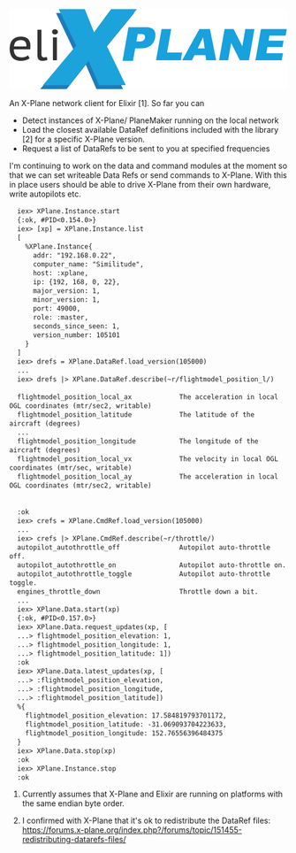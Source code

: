 ![eliXPLANE logo](elixplane.png)

An X-Plane network client for Elixir [1]. So far you can

- Detect instances of X-Plane/ PlaneMaker running on the local network
- Load the closest available DataRef definitions included with the library [2] 
  for a specific X-Plane version.
- Request a list of DataRefs to be sent to you at specified frequencies

I'm continuing to work on the data and command modules at the moment so that we can set 
writeable Data Refs or send commands to X-Plane. With this in place users should be able
to drive X-Plane from their own hardware, write autopilots etc.

```$elixir
  iex> XPlane.Instance.start
  {:ok, #PID<0.154.0>} 
  iex> [xp] = XPlane.Instance.list
  [
    %XPlane.Instance{
      addr: "192.168.0.22",
      computer_name: "Similitude",
      host: :xplane,
      ip: {192, 168, 0, 22},
      major_version: 1,
      minor_version: 1,
      port: 49000,
      role: :master,
      seconds_since_seen: 1,
      version_number: 105101
    }
  ]
  iex> drefs = XPlane.DataRef.load_version(105000)
  ...
  iex> drefs |> XPlane.DataRef.describe(~r/flightmodel_position_l/)
  
  flightmodel_position_local_ax            The acceleration in local OGL coordinates (mtr/sec2, writable)
  flightmodel_position_latitude            The latitude of the aircraft (degrees)
  ... 
  flightmodel_position_longitude           The longitude of the aircraft (degrees)
  flightmodel_position_local_vx            The velocity in local OGL coordinates (mtr/sec, writable)
  flightmodel_position_local_ay            The acceleration in local OGL coordinates (mtr/sec2, writable)


  :ok
  iex> crefs = XPlane.CmdRef.load_version(105000)
  ...
  iex> crefs |> XPlane.CmdRef.describe(~r/throttle/)
  autopilot_autothrottle_off               Autopilot auto-throttle off.
  autopilot_autothrottle_on                Autopilot auto-throttle on.
  autopilot_autothrottle_toggle            Autopilot auto-throttle toggle.
  engines_throttle_down                    Throttle down a bit.
  ...
  iex> XPlane.Data.start(xp)
  {:ok, #PID<0.157.0>} 
  iex> XPlane.Data.request_updates(xp, [
  ...> flightmodel_position_elevation: 1,
  ...> flightmodel_position_longitude: 1,
  ...> flightmodel_position_latitude: 1])
  :ok
  iex> XPlane.Data.latest_updates(xp, [
  ...> :flightmodel_position_elevation,
  ...> :flightmodel_position_longitude,
  ...> :flightmodel_position_latitude])
  %{
    flightmodel_position_elevation: 17.584819793701172,
    flightmodel_position_latitude: -31.069093704223633,
    flightmodel_position_longitude: 152.76556396484375
  }
  iex> XPlane.Data.stop(xp)
  :ok
  iex> XPlane.Instance.stop
  :ok
```
1. Currently assumes that X-Plane and Elixir are running on platforms with the same
endian byte order.

2. I confirmed with X-Plane that it's ok to redistribute the DataRef files:
https://forums.x-plane.org/index.php?/forums/topic/151455-redistributing-datarefs-files/